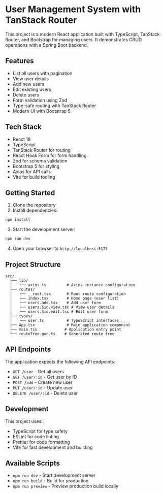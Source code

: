 # User Management System with TanStack Router

This project is a modern React application built with TypeScript, TanStack Router, and Bootstrap for managing users. It demonstrates CRUD operations with a Spring Boot backend.

## Features

- List all users with pagination
- View user details
- Add new users
- Edit existing users
- Delete users
- Form validation using Zod
- Type-safe routing with TanStack Router
- Modern UI with Bootstrap 5

## Tech Stack

- React 18
- TypeScript
- TanStack Router for routing
- React Hook Form for form handling
- Zod for schema validation
- Bootstrap 5 for styling
- Axios for API calls
- Vite for build tooling

## Getting Started

1. Clone the repository
2. Install dependencies:
```bash
npm install
```

3. Start the development server:
```bash
npm run dev
```

4. Open your browser to `http://localhost:5173`

## Project Structure

```
src/
  ├── lib/
  │   └── axios.ts         # Axios instance configuration
  ├── routes/
  │   ├── __root.tsx       # Root route configuration
  │   ├── index.tsx        # Home page (user list)
  │   ├── users.add.tsx    # Add user form
  │   ├── users.$id.view.tsx # View user details
  │   └── users.$id.edit.tsx # Edit user form
  ├── types/
  │   └── user.ts          # TypeScript interfaces
  ├── App.tsx              # Main application component
  ├── main.tsx            # Application entry point
  └── routeTree.gen.ts    # Generated route tree
```

## API Endpoints

The application expects the following API endpoints:

- `GET /user` - Get all users
- `GET /user/:id` - Get user by ID
- `POST /add` - Create new user
- `PUT /user/:id` - Update user
- `DELETE /user/:id` - Delete user

## Development

This project uses:

- TypeScript for type safety
- ESLint for code linting
- Prettier for code formatting
- Vite for fast development and building

## Available Scripts

- `npm run dev` - Start development server
- `npm run build` - Build for production
- `npm run preview` - Preview production build locally
